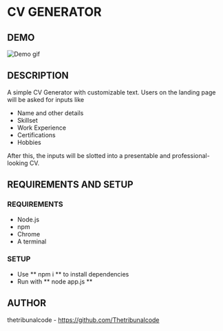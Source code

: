 # CV GENERATOR

## DEMO

![Demo gif](https://user-images.githubusercontent.com/79746472/138099864-2663e3d0-ed62-4795-b762-851eae3bd84c.gif)

## DESCRIPTION

A simple CV Generator with customizable text. Users on the landing page will be asked for inputs like

- Name and other details
- Skillset
- Work Experience
- Certifications
- Hobbies

After this, the inputs will be slotted into a presentable and professional-looking CV.

## REQUIREMENTS AND SETUP

### REQUIREMENTS

- Node.js
- npm
- Chrome
- A terminal

### SETUP

- Use ** npm i ** to install dependencies
- Run with ** node app.js **

## AUTHOR

thetribunalcode - https://github.com/Thetribunalcode
